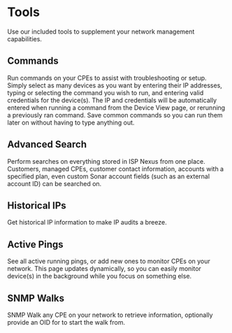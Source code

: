 # Tools

Use our included tools to supplement your network management capabilities.

## Commands

Run commands on your CPEs to assist with troubleshooting or setup. Simply
select as many devices as you want by entering their IP addresses, typing or
selecting the command you wish to run, and entering valid credentials for
the device(s). The IP and credentials will be automatically entered when
running a command from the Device View page, or rerunning a previously
ran command. Save common commands so you can run them later on without
having to type anything out.

## Advanced Search

Perform searches on everything stored in ISP Nexus from one place. Customers,
managed CPEs, customer contact information, accounts with a specified plan,
even custom Sonar account fields (such as an external account ID)
can be searched on.

## Historical IPs

Get historical IP information to make IP audits a breeze.

## Active Pings

See all active running pings, or add new ones to monitor CPEs on your network.
This page updates dynamically, so you can easily monitor device(s) in the background
while you focus on something else.

## SNMP Walks

SNMP Walk any CPE on your network to retrieve information, optionally
provide an OID for to start the walk from.